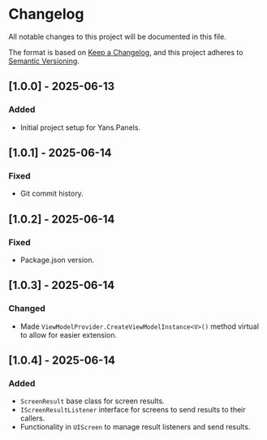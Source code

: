 # Changelog

All notable changes to this project will be documented in this file.

The format is based on [Keep a Changelog](https://keepachangelog.com/en/1.0.0/),
and this project adheres to [Semantic Versioning](https://semver.org/spec/v2.0.0.html).

## [1.0.0] - 2025-06-13
### Added
- Initial project setup for Yans.Panels.

## [1.0.1] - 2025-06-14
### Fixed
- Git commit history.

## [1.0.2] - 2025-06-14
### Fixed
- Package.json version.

## [1.0.3] - 2025-06-14
### Changed
- Made `ViewModelProvider.CreateViewModelInstance<V>()` method virtual to allow for easier extension.

## [1.0.4] - 2025-06-14
### Added
- `ScreenResult` base class for screen results.
- `IScreenResultListener` interface for screens to send results to their callers.
- Functionality in `UIScreen` to manage result listeners and send results.
